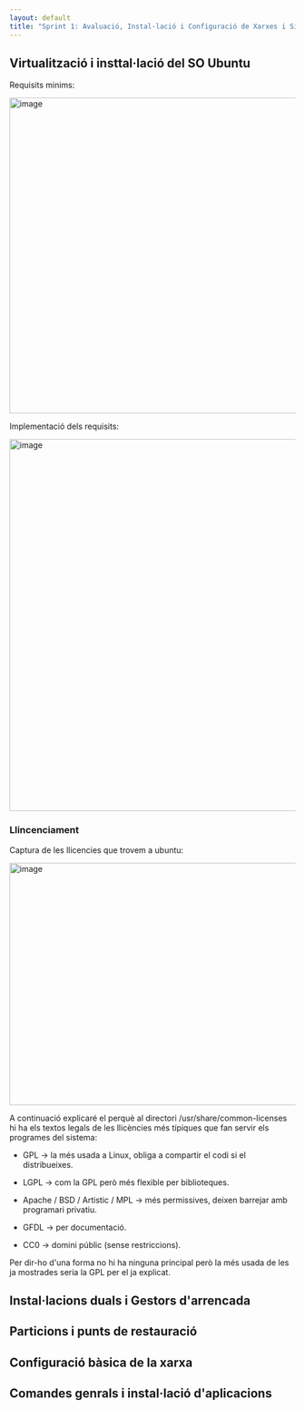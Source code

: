 ```yaml
---
layout: default
title: "Sprint 1: Avaluació, Instal·lació i Configuració de Xarxes i Sistemes Operatius"
---
```


## Virtualització i insttal·lació del SO Ubuntu

Requisits minims:

<img width="901" height="555" alt="image" src="https://github.com/user-attachments/assets/7e13d384-ef23-428a-80a9-fc3b6b90898b" />

Implementació dels requisits:

<img width="585" height="654" alt="image" src="https://github.com/user-attachments/assets/070cb8d3-d6fa-4223-a14f-035483b141cc" />


### Llincenciament

Captura de les llicencies que trovem a ubuntu:

<img width="648" height="426" alt="image" src="https://github.com/user-attachments/assets/dbdc4645-3fe6-40b9-ae37-3f255dd9813a" />

A continuació explicaré el perquè al directori /usr/share/common-licenses hi ha els textos legals de les llicències més típiques que fan servir els programes del sistema:

- GPL → la més usada a Linux, obliga a compartir el codi si el distribueixes.

- LGPL → com la GPL però més flexible per biblioteques.

- Apache / BSD / Artistic / MPL → més permissives, deixen barrejar amb programari privatiu.

- GFDL → per documentació.

- CC0 → domini públic (sense restriccions).

Per dir-ho d'una forma no hi ha ninguna principal però la més usada de les ja mostrades seria la GPL per el ja explicat.

## Instal·lacions duals i Gestors d'arrencada
## Particions i punts de restauració
## Configuració bàsica de la xarxa
## Comandes genrals i instal·lació d'aplicacions 
